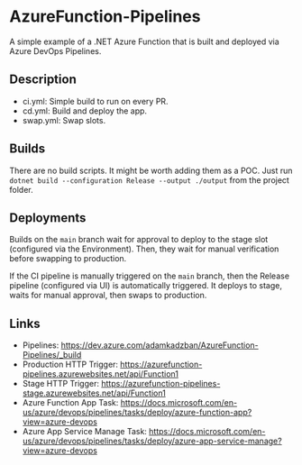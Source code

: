 # AzureFunction-Pipelines

A simple example of a .NET Azure Function that is built and deployed via Azure DevOps Pipelines.

## Description

- ci.yml: Simple build to run on every PR.
- cd.yml: Build and deploy the app.
- swap.yml: Swap slots.

## Builds

There are no build scripts. It might be worth adding them as a POC. Just run ```dotnet build --configuration Release --output ./output``` from the project folder.

## Deployments

Builds on the `main` branch wait for approval to deploy to the stage slot (configured via the Environment). Then, they wait for manual verification before swapping to production.

If the CI pipeline is manually triggered on the `main` branch, then the Release pipeline (configured via UI) is automatically triggered. It deploys to stage, waits for manual approval, then swaps to production.

## Links

- Pipelines: https://dev.azure.com/adamkadzban/AzureFunction-Pipelines/_build
- Production HTTP Trigger: https://azurefunction-pipelines.azurewebsites.net/api/Function1
- Stage HTTP Trigger: https://azurefunction-pipelines-stage.azurewebsites.net/api/Function1
- Azure Function App Task: https://docs.microsoft.com/en-us/azure/devops/pipelines/tasks/deploy/azure-function-app?view=azure-devops
- Azure App Service Manage Task: https://docs.microsoft.com/en-us/azure/devops/pipelines/tasks/deploy/azure-app-service-manage?view=azure-devops
